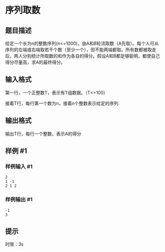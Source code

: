 # 序列取数

## 题目描述

给定一个长为n的整数序列(n<=1000)，由A和B轮流取数（A先取）。每个人可从序列的左端或右端取若干个数（至少一个），但不能两端都取。所有数都被取走后，两人分别统计所取数的和作为各自的得分。假设A和B都足够聪明，都使自己得分尽量高，求A的最终得分。


## 输入格式

第一行，一个正整数T，表示有T组数据。（T<=100）

接着T行，每行第一个数为n，接着n个整数表示给定的序列.


## 输出格式

输出T行，每行一个整数，表示A的得分


## 样例 #1

### 样例输入 #1
```
2
1 -1
2 1 2
```

### 样例输出 #1

```
-1
3
```

## 提示

时限：3s

